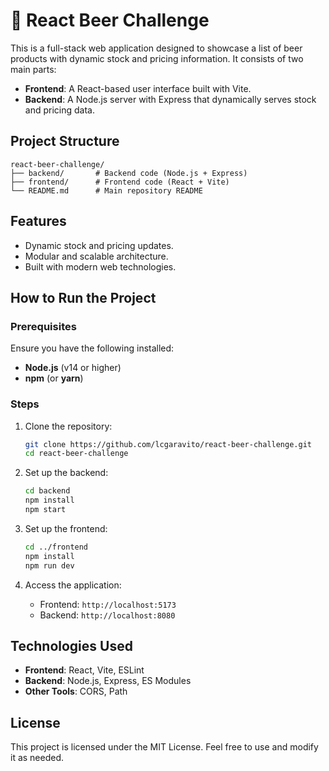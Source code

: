 # 🍺 React Beer Challenge

This is a full-stack web application designed to showcase a list of beer products with dynamic stock and pricing information. It consists of two main parts:

- **Frontend**: A React-based user interface built with Vite.
- **Backend**: A Node.js server with Express that dynamically serves stock and pricing data.

## Project Structure

```
react-beer-challenge/
├── backend/       # Backend code (Node.js + Express)
├── frontend/      # Frontend code (React + Vite)
└── README.md      # Main repository README
```

## Features

- Dynamic stock and pricing updates.
- Modular and scalable architecture.
- Built with modern web technologies.

## How to Run the Project

### Prerequisites

Ensure you have the following installed:

- **Node.js** (v14 or higher)
- **npm** (or **yarn**)

### Steps

1. Clone the repository:

   ```bash
   git clone https://github.com/lcgaravito/react-beer-challenge.git
   cd react-beer-challenge
   ```

2. Set up the backend:

   ```bash
   cd backend
   npm install
   npm start
   ```

3. Set up the frontend:

   ```bash
   cd ../frontend
   npm install
   npm run dev
   ```

4. Access the application:
   - Frontend: `http://localhost:5173`
   - Backend: `http://localhost:8080`

## Technologies Used

- **Frontend**: React, Vite, ESLint
- **Backend**: Node.js, Express, ES Modules
- **Other Tools**: CORS, Path

## License

This project is licensed under the MIT License. Feel free to use and modify it as needed.
